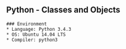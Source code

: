 ## Python - Classes and Objects

```
### Environment
* Language: Python 3.4.3
* OS: Ubuntu 14.04 LTS
* Compiler: python3
```
